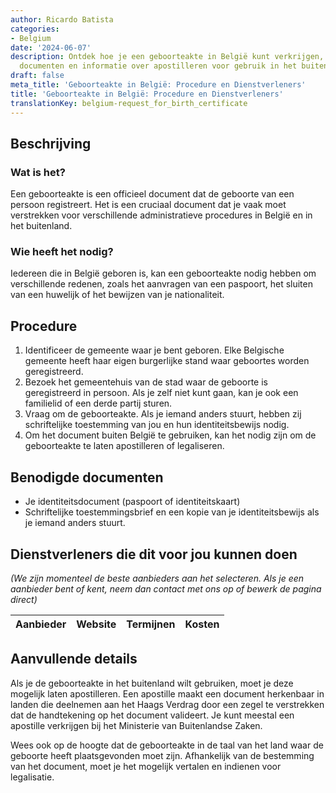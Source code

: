 ```yaml
---
author: Ricardo Batista
categories:
- Belgium
date: '2024-06-07'
description: Ontdek hoe je een geboorteakte in België kunt verkrijgen, de benodigde
  documenten en informatie over apostilleren voor gebruik in het buitenland.
draft: false
meta_title: 'Geboorteakte in België: Procedure en Dienstverleners'
title: 'Geboorteakte in België: Procedure en Dienstverleners'
translationKey: belgium-request_for_birth_certificate
---
```



## Beschrijving
### Wat is het?
Een geboorteakte is een officieel document dat de geboorte van een persoon registreert. Het is een cruciaal document dat je vaak moet verstrekken voor verschillende administratieve procedures in België en in het buitenland.

### Wie heeft het nodig?
Iedereen die in België geboren is, kan een geboorteakte nodig hebben om verschillende redenen, zoals het aanvragen van een paspoort, het sluiten van een huwelijk of het bewijzen van je nationaliteit.

## Procedure
1. Identificeer de gemeente waar je bent geboren. Elke Belgische gemeente heeft haar eigen burgerlijke stand waar geboortes worden geregistreerd.
2. Bezoek het gemeentehuis van de stad waar de geboorte is geregistreerd in persoon. Als je zelf niet kunt gaan, kan je ook een familielid of een derde partij sturen.
3. Vraag om de geboorteakte. Als je iemand anders stuurt, hebben zij schriftelijke toestemming van jou en hun identiteitsbewijs nodig.
4. Om het document buiten België te gebruiken, kan het nodig zijn om de geboorteakte te laten apostilleren of legaliseren.

## Benodigde documenten
- Je identiteitsdocument (paspoort of identiteitskaart)
- Schriftelijke toestemmingsbrief en een kopie van je identiteitsbewijs als je iemand anders stuurt.

## Dienstverleners die dit voor jou kunnen doen

_(We zijn momenteel de beste aanbieders aan het selecteren. Als je een aanbieder bent of kent, neem dan contact met ons op of bewerk de pagina direct)_

| Aanbieder       |     Website     |     Termijnen    |       Kosten     |
| --------------- | --------------- |  :-------------: | :-------------: |

## Aanvullende details
Als je de geboorteakte in het buitenland wilt gebruiken, moet je deze mogelijk laten apostilleren. Een apostille maakt een document herkenbaar in landen die deelnemen aan het Haags Verdrag door een zegel te verstrekken dat de handtekening op het document valideert. Je kunt meestal een apostille verkrijgen bij het Ministerie van Buitenlandse Zaken.

Wees ook op de hoogte dat de geboorteakte in de taal van het land waar de geboorte heeft plaatsgevonden moet zijn. Afhankelijk van de bestemming van het document, moet je het mogelijk vertalen en indienen voor legalisatie.